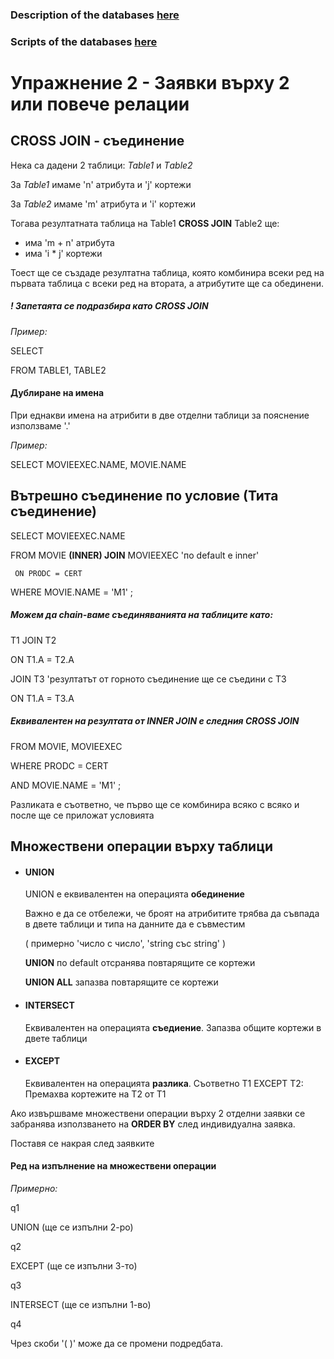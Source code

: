 ### Description of the databases [here](<../Week_01/movie_pc_ships.pdf/>)

### Scripts of the databases [here](<../Week_01/Scripts/>)

# Упражнение 2 - Заявки върху 2 или повече релации



## CROSS JOIN - съединение


Нека са дадени 2 таблици: *Table1* и *Тable2*

За *Table1* имаме 'n' атрибута и 'j' кортежи

За *Table2* имаме 'm' атрибута и 'i' кортежи

Тогава резултатната таблица на Table1 **CROSS JOIN** Table2 ще:

- има 'm + n' атрибута
- има 'i * j' кортежи


Тоест ще се създаде резултатна таблица, която комбинира всеки ред на първата таблица с всеки ред на втората, а атрибутите ще са обединени.


##### **!** Запетаята се подразбира като CROSS JOIN


*Пример:*


  SELECT

  FROM TABLE1, TABLE2



#### Дублиране на имена

При еднакви имена на атрибити в две отделни таблици за пояснение използваме '.'


*Пример:*


SELECT MOVIEEXEC.NAME, MOVIE.NAME



## Вътрешно съединение по условие (Тита съединение)


  SELECT MOVIEEXEC.NAME

  FROM MOVIE **(INNER) JOIN** MOVIEEXEC       'по default e inner'

     ON PRODC = CERT

  WHERE MOVIE.NAME = \'M1\' ;



##### Можем да chain-ваме съединяванията на таблиците като:


T1 JOIN T2

  ON T1.A = T2.A

JOIN T3 'резултатът от горното съединение ще се съедини с T3

  ON T1.A = T3.A



##### Eквивалентен на резултата от INNER JOIN e следния CROSS JOIN


FROM MOVIE, MOVIEEXEC

WHERE PRODC = CERT

  AND MOVIE.NAME = \'M1\' ;


Разликата е съответно, че първо ще се комбинира всяко с всяко и после ще се приложат условията



## Множествени операции върху таблици


- #### UNION 

  UNION е еквивалентен на операцията **обединение**

  Важно е да се отбележи, че броят на атрибитите трябва да съвпада в двете таблици и типа на данните да е съвместим

  ( примерно 'число с число', 'string със string' )


  **UNION** по default отсранява повтарящите се кортежи

  **UNION ALL** запазва повтарящите се кортежи



- #### INTERSECT

  Еквивалентен на операцията **съедиение**. Запазва общите кортежи в двете таблици



- #### EXCEPT

  Еквивалентен на операцията **разлика**. Съответно T1 EXCEPT T2: Премахва кортежите на T2 от Т1



Ако извършваме множествени операции върху 2 отделни заявки се забранява използването на **ORDER BY** след индивидуална заявка. 

Поставя се накрая след заявките



#### Ред на изпълнение на множествени операции


*Примерно:*


  q1

  UNION   (ще се изпълни 2-ро)

  q2

  EXCEPT (ще се изпълни 3-то)

  q3

  INTERSECT (ще се изпълни 1-во)

  q4


Чрез скоби '( )' може да се промени подредбата.
